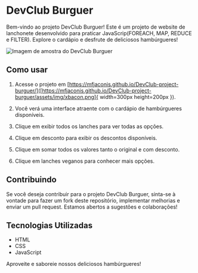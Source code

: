 # DevClub Burguer

Bem-vindo ao projeto DevClub Burguer! Este é um projeto de website de lanchonete desenvolvido para praticar JavaScrip(FOREACH, MAP, REDUCE e FILTER). Explore o cardápio e desfrute de deliciosos hambúrgueres!

![Imagem de amostra do DevClub Burguer](https://mfjaconis.github.io/DevClub-project-burguer/assets/img/xvegan.png)

## Como usar

1. Acesse o projeto em [https://mfjaconis.github.io/DevClub-project-burguer/]([https://mfjaconis.github.io/DevClub-project-burguer/assets/img/xbacon.png]{ width=300px height=200px }).

2. Você verá uma interface atraente com o cardápio de hambúrgueres disponíveis.

3. Clique em exibir todos os lanches para ver todas as opções.

4. Clique em desconto para exibir os descontos disponíveis.

5. Clique em somar todos os valores tanto o original e com desconto.

6. Clique em lanches veganos para conhecer mais opções.


## Contribuindo

Se você deseja contribuir para o projeto DevClub Burguer, sinta-se à vontade para fazer um fork deste repositório, implementar melhorias e enviar um pull request. Estamos abertos a sugestões e colaborações!

## Tecnologias Utilizadas

- HTML
- CSS
- JavaScript


Aproveite e saboreie nossos deliciosos hambúrgueres!

